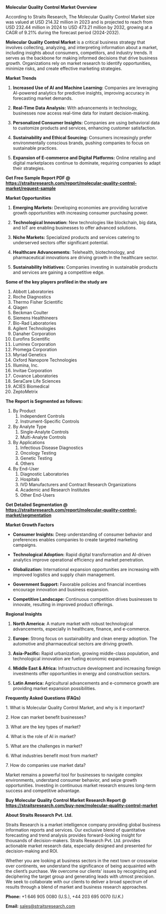 <p><strong>Molecular Quality Control Market Overview</strong></p>
<p>According to Straits Research, The Molecular Quality Control Market size was valued at USD 214.32 million in 2023 and is projected to reach from USD 232.44 million in 2024 to USD 473.21 million by 2032, growing at a CAGR of 9.21% during the forecast period (2024-2032).</p>
<p><strong>Molecular Quality Control Market</strong> is a critical business strategy that involves collecting, analyzing, and interpreting information about a market, including insights about consumers, competitors, and industry trends. It serves as the backbone for making informed decisions that drive business growth. Organizations rely on market research to identify opportunities, minimize risks, and create effective marketing strategies.</p>
<p><strong>Market Trends</strong></p>
<ol>
<li>
<p><strong>Increased Use of AI and Machine Learning:</strong> Companies are leveraging AI-powered analytics for predictive insights, improving accuracy in forecasting market demands.</p>
</li>
<li>
<p><strong>Real-Time Data Analysis:</strong> With advancements in technology, businesses now access real-time data for instant decision-making.</p>
</li>
<li>
<p><strong>Personalized Consumer Insights:</strong> Companies are using behavioral data to customize products and services, enhancing customer satisfaction.</p>
</li>
<li>
<p><strong>Sustainability and Ethical Sourcing:</strong> Consumers increasingly prefer environmentally conscious brands, pushing companies to focus on sustainable practices.</p>
</li>
<li>
<p><strong>Expansion of E-commerce and Digital Platforms:</strong> Online retailing and digital marketplaces continue to dominate, requiring companies to adapt their strategies.</p>
</li>
</ol>
<p><strong>Get Free Sample Report PDF @ <a href=https://straitsresearch.com/report/molecular-quality-control-market/request-sample>https://straitsresearch.com/report/molecular-quality-control-market/request-sample</a></strong></p>
<p><strong>Market Opportunities</strong></p>
<ol>
<li>
<p><strong>Emerging Markets:</strong> Developing economies are providing lucrative growth opportunities with increasing consumer purchasing power.</p>
</li>
<li>
<p><strong>Technological Innovation:</strong> New technologies like blockchain, big data, and IoT are enabling businesses to offer advanced solutions.</p>
</li>
<li>
<p><strong>Niche Markets:</strong> Specialized products and services catering to underserved sectors offer significant potential.</p>
</li>
<li>
<p><strong>Healthcare Advancements:</strong> Telehealth, biotechnology, and pharmaceutical innovations are driving growth in the healthcare sector.</p>
</li>
<li>
<p><strong>Sustainability Initiatives:</strong> Companies investing in sustainable products and services are gaining a competitive edge.</p>
</li>
</ol>
<div>
<div><strong>Some of the key players profiled in the study are</strong></div>
</div>
<p><ol>
<li>Abbott Laboratories</li>
<li>Roche Diagnostics</li>
<li>Thermo Fisher Scientific</li>
<li>Qiagen</li>
<li>Beckman Coulter</li>
<li>Siemens Healthineers</li>
<li>Bio-Rad Laboratories</li>
<li>Agilent Technologies</li>
<li>Danaher Corporation</li>
<li>Eurofins Scientific</li>
<li>Luminex Corporation</li>
<li>Promega Corporation</li>
<li>Myriad Genetics</li>
<li>Oxford Nanopore Technologies</li>
<li>Illumina, Inc.</li>
<li>Invitae Corporation</li>
<li>Covance Laboratories</li>
<li>SeraCare Life Sciences</li>
<li>ACIES Biomedical</li>
<li>ZeptoMetrix</li>
</ol></p>
<p><strong>The Report is Segmented as follows:</strong></p>
<p><ol>
<li>By Product
<ol>
<li>Independent Controls</li>
<li>Instrument-Specific Controls</li>
</ol>
</li>
<li>By Analyte Type
<ol>
<li>Single-Analyte Controls</li>
<li>Multi-Analyte Controls</li>
</ol>
</li>
<li>By Applications
<ol>
<li>Infectious Disease Diagnostics</li>
<li>Oncology Testing</li>
<li>Genetic Testing</li>
<li>Others</li>
</ol>
</li>
<li>By End-User
<ol>
<li>Diagnostic Laboratories</li>
<li>Hospitals</li>
<li>IVD Manufacturers and Contract Research Organizations</li>
<li>Academic and Research Institutes</li>
<li>Other End-Users</li>
</ol>
</li>
</ol></p>
<p><strong>Get Detailed Segmentation @ <a href=https://straitsresearch.com/report/molecular-quality-control-market/segmentation>https://straitsresearch.com/report/molecular-quality-control-market/segmentation</a></strong></p>
<p><strong>Market Growth Factors</strong></p>
<ul>
<li>
<p><strong>Consumer Insights:</strong> Deep understanding of consumer behavior and preferences enables companies to create targeted marketing campaigns.</p>
</li>
<li>
<p><strong>Technological Adoption:</strong> Rapid digital transformation and AI-driven analytics improve operational efficiency and market penetration.</p>
</li>
<li>
<p><strong>Globalization:</strong> International expansion opportunities are increasing with improved logistics and supply chain management.</p>
</li>
<li>
<p><strong>Government Support:</strong> Favorable policies and financial incentives encourage innovation and business expansion.</p>
</li>
<li>
<p><strong>Competitive Landscape:</strong> Continuous competition drives businesses to innovate, resulting in improved product offerings.</p>
</li>
</ul>
<p><strong>Regional Insights</strong></p>
<ol>
<li>
<p><strong>North America:</strong> A mature market with robust technological advancements, especially in healthcare, finance, and e-commerce.</p>
</li>
<li>
<p><strong>Europe:</strong> Strong focus on sustainability and clean energy adoption. The automotive and pharmaceutical sectors are driving growth.</p>
</li>
<li>
<p><strong>Asia-Pacific:</strong> Rapid urbanization, growing middle-class population, and technological innovation are fueling economic expansion.</p>
</li>
<li>
<p><strong>Middle East &amp; Africa:</strong> Infrastructure development and increasing foreign investments offer opportunities in energy and construction sectors.</p>
</li>
<li>
<p><strong>Latin America:</strong> Agricultural advancements and e-commerce growth are providing market expansion possibilities.</p>
</li>
</ol>
<p><strong>Frequently Asked Questions (FAQs)</strong></p>
<p>1. What is Molecular Quality Control Market, and why is it important?</p>
<p>2. How can market benefit businesses?</p>
<p>3. What are the key types of market?</p>
<p>4. What is the role of AI in market?</p>
<p>5. What are the challenges in market?</p>
<p>6. What industries benefit most from market?</p>
<p>7. How do companies use market data?</p>
<p>Market remains a powerful tool for businesses to navigate complex environments, understand consumer behavior, and seize growth opportunities. Investing in continuous market research ensures long-term success and competitive advantage.</p>
<p><strong>Buy Molecular Quality Control Market Research Report @ <a href=https://straitsresearch.com/buy-now/molecular-quality-control-market>https://straitsresearch.com/buy-now/molecular-quality-control-market</a></strong></p>
<p><strong>About Straits Research Pvt. Ltd.</strong></p>
<p>Straits Research is a market intelligence company providing global business information reports and services. Our exclusive blend of quantitative forecasting and trend analysis provides forward-looking insight for thousands of decision-makers. Straits Research Pvt. Ltd. provides actionable market research data, especially designed and presented for decision-making and ROI.</p>
<p>Whether you are looking at business sectors in the next town or crosswise over continents, we understand the significance of being acquainted with the client&rsquo;s purchase. We overcome our clients&rsquo; issues by recognizing and deciphering the target group and generating leads with utmost precision. We seek to collaborate with our clients to deliver a broad spectrum of results through a blend of market and business research approaches.</p>
<p><strong>Phone:</strong> +1 646 905 0080 (U.S.), +44 203 695 0070 (U.K.)</p>
<p><strong>Email:</strong> <u><a href=mailto:sales@straitsresearch.com>sales@straitsresearch.com</a></u></p>

